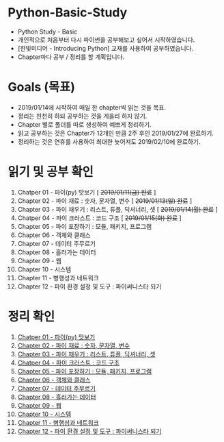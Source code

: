# Python-Basic-Study
* Python Study - Basic
* 개인적으로 처음부터 다시 파이썬을 공부해보고 싶어서 시작하였습니다.
* [한빛미디어 - Introducing Python] 교재를 사용하여 공부하였습니다.
* Chapter마다 공부 / 정리를 할 계획입니다.

# Goals (목표)
* 2019/01/14에 시작하여 매일 한 chapter씩 읽는 것을 목표.
* 정리는 천천히 하되 공부하는 것을 게을리 하지 않기.
* Chapter 별로 폴더를 따로 생성하여 예쁘게 정리하기.
* 읽고 공부하는 것은 Chapter가 12개인 만큼 2주 후인 2019/01/27에 완료하기.
* 정리하는 것은 연휴를 사용하여 최대한 늦어져도 2019/02/10에 완료하기.

# 읽기 및 공부 확인
1. Chatper 01 - 파이(py) 맛보기 [ ~~2019/01/11(금) 완료~~ ]
2. Chapter 02 - 파이 재료 : 숫자, 문자열, 변수 [ ~~2019/01/13(일) 완료~~ ]
3. Chapter 03 - 파이 채우기 : 리스트, 튜플, 딕셔너리, 셋 [ ~~2019/01/14(월) 완료~~ ]
4. Chatper 04 - 파이 크러스트 : 코드 구조 [ ~~2019/01/15(화) 완료~~ ]
5. Chapter 05 - 파이 포장하기 : 모듈, 패키지, 프로그램
6. Chapter 06 - 객체와 클래스
7. Chapter 07 - 데이터 주무르기
8. Chapter 08 - 흘러가는 데이터
9. Chapter 09 - 웹
10. Chapter 10 - 시스템
11. Chapter 11 - 병행성과 네트워크
12. Chapter 12 - 파이 환경 설정 및 도구 : 파이써니스타 되기

# 정리 확인
1. [Chatper 01 - 파이(py) 맛보기](https://github.com/noob-dev6/Python-Basic-Study/tree/master/Chapter01) 
2. [Chapter 02 - 파이 재료 : 숫자, 문자열, 변수](https://github.com/noob-dev6/Python-Basic-Study/tree/master/Chapter02) 
3. [Chapter 03 - 파이 채우기 : 리스트, 튜플, 딕셔너리, 셋](https://github.com/noob-dev6/Python-Basic-Study/tree/master/Chapter03) 
4. [Chatper 04 - 파이 크러스트 : 코드 구조](https://github.com/noob-dev6/Python-Basic-Study/tree/master/Chapter04) 
5. [Chapter 05 - 파이 포장하기 : 모듈, 패키지, 프로그램](https://github.com/noob-dev6/Python-Basic-Study/tree/master/Chapter05) 
6. [Chapter 06 - 객체와 클래스](https://github.com/noob-dev6/Python-Basic-Study/tree/master/Chapter06) 
7. [Chapter 07 - 데이터 주무르기](https://github.com/noob-dev6/Python-Basic-Study/tree/master/Chapter07) 
8. [Chapter 08 - 흘러가는 데이터](https://github.com/noob-dev6/Python-Basic-Study/tree/master/Chapter08) 
9. [Chapter 09 - 웹](https://github.com/noob-dev6/Python-Basic-Study/tree/master/Chapter09) 
10. [Chapter 10 - 시스템](https://github.com/noob-dev6/Python-Basic-Study/tree/master/Chapter10) 
11. [Chapter 11 - 병행성과 네트워크](https://github.com/noob-dev6/Python-Basic-Study/tree/master/Chapter11) 
12. [Chapter 12 - 파이 환경 설정 및 도구 : 파이써니스타 되기](https://github.com/noob-dev6/Python-Basic-Study/tree/master/Chapter12) 